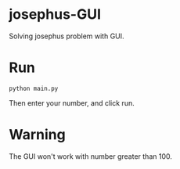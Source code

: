 # josephus-GUI
Solving josephus problem with GUI.

# Run 
``` 
python main.py
```
Then enter your number, and click run.

# Warning
The GUI won't work with number greater than 100.
